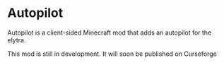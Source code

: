 # Autopilot
Autopilot is a client-sided Minecraft mod that adds an autopilot for the elytra.

This mod is still in development. It will soon be published on Curseforge
